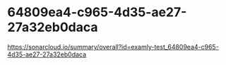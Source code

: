 # 64809ea4-c965-4d35-ae27-27a32eb0daca
https://sonarcloud.io/summary/overall?id=examly-test_64809ea4-c965-4d35-ae27-27a32eb0daca
